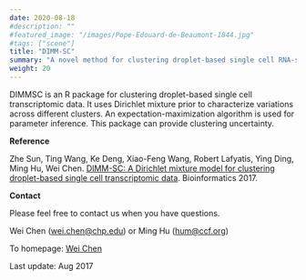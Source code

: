 ```yaml
---
date: 2020-08-18
#description: ""
#featured_image: "/images/Pope-Edouard-de-Beaumont-1844.jpg"
#tags: ["scene"]
title: "DIMM-SC"
summary: "A novel method for clustering droplet-based single cell RNA-seq data."
weight: 20 
---
```


DIMMSC is an R package for clustering droplet-based single cell transcriptomic data. It uses Dirichlet mixture prior to characterize variations across different clusters. An expectation-maximization algorithm is used for parameter inference. This package can provide clustering uncertainty.

**Reference**

Zhe Sun, Ting Wang, Ke Deng, Xiao-Feng Wang, Robert Lafyatis, Ying Ding, Ming Hu, Wei Chen. [DIMM-SC: A Dirichlet mixture model for clustering droplet-based single cell transcriptomic data](https://academic.oup.com/bioinformatics/article/34/1/139/4060554). Bioinformatics 2017.

**Contact**

Please feel free to contact us when you have questions.

Wei Chen (wei.chen@chp.edu) or Ming Hu (hum@ccf.org)

To homepage: [Wei Chen](http://www.pitt.edu/~wec47/)

Last update: Aug 2017
